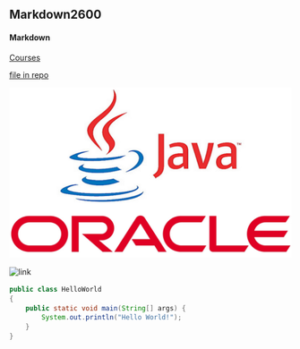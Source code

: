 ## Markdown2600

#### Markdown

[Courses](https://courses.missouri.edu/)

[file in repo](/file1.md)

![Image](java.jpg)

![link](https://pluralsight.imgix.net/paths/path-icons/csharp-e7b8fcd4ce.png)

```java
public class HelloWorld
{
	public static void main(String[] args) {
		System.out.println("Hello World!");
	}
}
```
